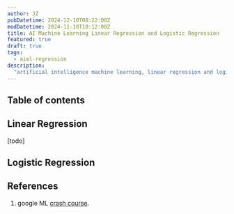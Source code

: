 ```yaml
---
author: JZ
pubDatetime: 2024-12-10T08:22:00Z
modDatetime: 2024-11-10T10:12:00Z
title: AI Machine Learning Linear Regression and Logistic Regression
featured: true
draft: true
tags:
  - aiml-regression
description:
  "artificial intelligence machine learning, linear regression and logistic regression in and out"
---
```


## Table of contents

## Linear Regression

[todo]

## Logistic Regression

## References

1. google ML [crash course](https://developers.google.com/machine-learning/crash-course).
